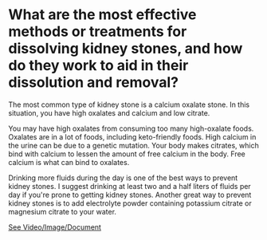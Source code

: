 # What are the most effective methods or treatments for dissolving kidney stones, and how do they work to aid in their dissolution and removal?

The most common type of kidney stone is a calcium oxalate stone. In this situation, you have high oxalates and calcium and low citrate.

You may have high oxalates from consuming too many high-oxalate foods. Oxalates are in a lot of foods, including keto-friendly foods. High calcium in the urine can be due to a genetic mutation. Your body makes citrates, which bind with calcium to lessen the amount of free calcium in the body. Free calcium is what can bind to oxalates.

Drinking more fluids during the day is one of the best ways to prevent kidney stones. I suggest drinking at least two and a half liters of fluids per day if you're prone to getting kidney stones. Another great way to prevent kidney stones is to add electrolyte powder containing potassium citrate or magnesium citrate to your water.

 [See Video/Image/Document](https://hls-player.drberg.com/asset?path=migrated-assets/clean-out-your-kidneys-of-oxalates-and-stones-dr-berg-1080p)